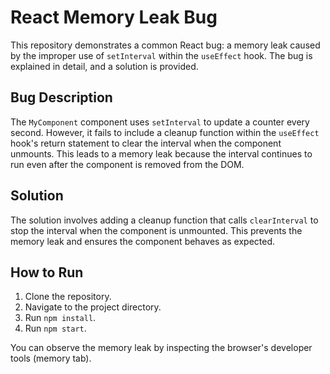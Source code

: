# React Memory Leak Bug

This repository demonstrates a common React bug: a memory leak caused by the improper use of `setInterval` within the `useEffect` hook.  The bug is explained in detail, and a solution is provided.

## Bug Description
The `MyComponent` component uses `setInterval` to update a counter every second. However, it fails to include a cleanup function within the `useEffect` hook's return statement to clear the interval when the component unmounts. This leads to a memory leak because the interval continues to run even after the component is removed from the DOM.

## Solution
The solution involves adding a cleanup function that calls `clearInterval` to stop the interval when the component is unmounted.  This prevents the memory leak and ensures the component behaves as expected.

## How to Run
1. Clone the repository.
2. Navigate to the project directory.
3. Run `npm install`.
4. Run `npm start`.

You can observe the memory leak by inspecting the browser's developer tools (memory tab).
